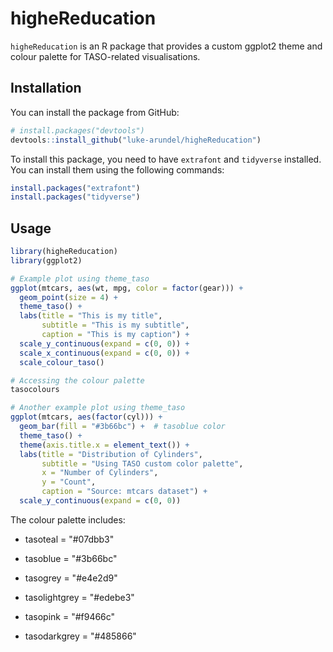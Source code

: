 # higheReducation

`higheReducation` is an R package that provides a custom ggplot2 theme and colour palette for TASO-related visualisations.

## Installation

You can install the package from GitHub:

``` r
# install.packages("devtools")
devtools::install_github("luke-arundel/higheReducation")
```

To install this package, you need to have `extrafont` and `tidyverse` installed. You can install them using the following commands:

```r
install.packages("extrafont")
install.packages("tidyverse")
```

## Usage

``` r
library(higheReducation)
library(ggplot2)

# Example plot using theme_taso
ggplot(mtcars, aes(wt, mpg, color = factor(gear))) + 
  geom_point(size = 4) + 
  theme_taso() + 
  labs(title = "This is my title", 
       subtitle = "This is my subtitle", 
       caption = "This is my caption") + 
  scale_y_continuous(expand = c(0, 0)) +
  scale_x_continuous(expand = c(0, 0)) + 
  scale_colour_taso()

# Accessing the colour palette
tasocolours

# Another example plot using theme_taso 
ggplot(mtcars, aes(factor(cyl))) + 
  geom_bar(fill = "#3b66bc") +  # tasoblue color
  theme_taso() + 
  theme(axis.title.x = element_text()) +
  labs(title = "Distribution of Cylinders",
       subtitle = "Using TASO custom color palette",
       x = "Number of Cylinders",
       y = "Count",
       caption = "Source: mtcars dataset") + 
  scale_y_continuous(expand = c(0, 0))
```

The colour palette includes:

-   tasoteal = "#07dbb3"

-   tasoblue = "#3b66bc"

-   tasogrey = "#e4e2d9"

-   tasolightgrey = "#edebe3"

-   tasopink = "#f9466c"

-   tasodarkgrey = "#485866"
